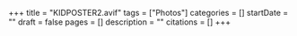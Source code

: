 +++
title = "KIDPOSTER2.avif"
tags = ["Photos"]
categories = []
startDate = ""
draft = false
pages = []
description = ""
citations = []
+++
